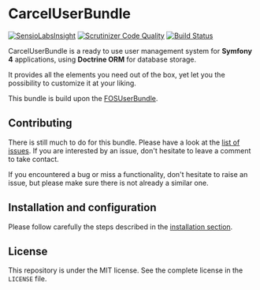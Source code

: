 # CarcelUserBundle

[![SensioLabsInsight](https://insight.sensiolabs.com/projects/bb2956c2-e172-4169-baf7-2f59c74400cd/mini.png)](https://insight.sensiolabs.com/projects/bb2956c2-e172-4169-baf7-2f59c74400cd)
[![Scrutinizer Code Quality](https://scrutinizer-ci.com/g/damien-carcel/UserBundle/badges/quality-score.png?b=master)](https://scrutinizer-ci.com/g/damien-carcel/UserBundle/?branch=master)
[![Build Status](https://travis-ci.org/damien-carcel/UserBundle.svg?branch=master)](https://travis-ci.org/damien-carcel/UserBundle)

CarcelUserBundle is a ready to use user management system for **Symfony 4** applications, using **Doctrine ORM** for database storage.

It provides all the elements you need out of the box, yet let you the possibility to customize it at your liking.

This bundle is build upon the [FOSUserBundle](https://github.com/FriendsOfSymfony/FOSUserBundle).

## Contributing

There is still much to do for this bundle. Please have a look at the [list of issues](https://github.com/damien-carcel/UserBundle/issues).
If you are interested by an issue, don't hesitate to leave a comment to take contact.

If you encountered a bug or miss a functionality, don't hesitate to raise an issue, but please make sure there is not already a similar one.

## Installation and configuration

Please follow carefully the steps described in the [installation section](./doc/install.md).

## License

This repository is under the MIT license. See the complete license in the `LICENSE` file.
